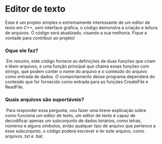 # Editor de texto
Esse é um projeto simples e extremamente interessante de um editor de texto em C++, sem interface grafica, o código demonstra a criação e leitura de arquivos.
O código será atualizado, visando a sua melhoria. Fique a vontade para contribuir ao projeto!

### Oque ele faz?
 Em resumo, este código fornece as definições de duas funções que criam e lêem arquivos, e uma função principal que chama essas funções com strings, que podem conter o nome do arquivo e o conteúdo do arquivo como entrada de dados. O comportamento desse programa dependerá do conteúdo que for fornecido como entrada para as funções CreateFile e ReadFile.

### Quais arquivos são suportáveis?
 Para responder essa pergunta, vou fazer uma breve explicação sobre como funciona um editor de texto, um editor de texto é capaz de decodificar apenas um subconjunto de dados binários, como letras, números e alguns símbolos, então qualquer tipo de arquivo que pertence a esse subconjunto, o código poderá escrever e ler este arquivo, como arquivos .txt e .bat.
